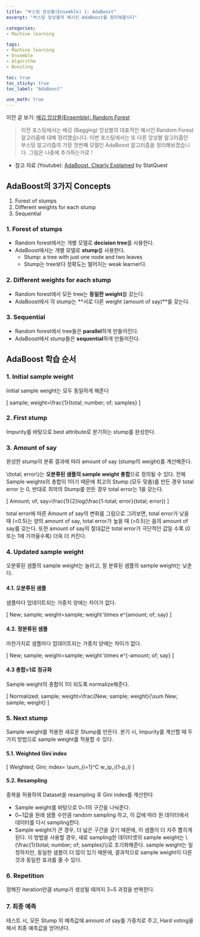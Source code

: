 ```yaml
---
title: "부스팅 앙상블(Ensemble) 1: AdaBoost"
excerpt: "부스팅 앙상블의 예시인 AdaBoost를 정리해봅시다"

categories:
- Machine learning

tags:
- Machine learning
- Ensemble
- Algorithm
- Boosting

toc: true
toc_sticky: true
toc_label: "AdaBoost"

use_math: true
---
```


이전 글 보기: [배깅 앙상블(Ensemble): Random Forest](https://tyami.github.io/machine%20learning/ensemble-2-bagging-example-random-forest/)

> 이전 포스팅에서는 배깅 (Bagging) 앙상블의 대표적인 예시인 Random Forest 알고리즘에 대해 정리했습니다.
> 이번 포스팅에서는 또 다른 앙상블 알고리즘인 부스팅 알고리즘의 가장 첫번째 모델인 AdaBoost 알고리즘을 정리해보겠습니다. 그림은 나중에 추가하는거로 !

- 참고 자료 (Youtube): [AdaBoost, Clearly Explained](https://www.youtube.com/watch?v=LsK-xG1cLYA) by StatQuest

## AdaBoost의 3가지 Concepts
1. Forest of stumps
2. Different weights for each stump 
3. Sequential

### 1. Forest of stumps
- Random forest에서는 개별 모델로 **decision tree**를 사용한다.
- AdaBoost에서는 개별 모델로 **stump**를 사용한다.
  - Stump: a tree with just one node and two leaves
  - Stump는 tree보다 정확도는 떨어지는 weak learner다.

### 2. Different weights for each stump 
- Random forest에서 모든 tree는 **동일한 weight**를 갖는다.
- AdaBoost에서 각 stump는 **서로 다른 weight (amount of say)**를 갖는다.

### 3. Sequential
- Random forest에서 tree들은 **parallel**하게 만들어진다.
- AdaBoost에서 stump들은 **sequential**하게 만들어진다.

## AdaBoost 학습 순서
### 1. Initial sample weight
Initial sample weight는 모두 동일하게 해준다

\[ 
sample\; weight=\frac{1}{total\; number\; of\; samples}
\]

### 2. First stump
Impurity를 바탕으로 best attribute로 분기하는 stump를 완성한다.

### 3. Amount of say
완성한 stump의 분류 결과에 따라 amount of say (stump의 weight)를 계산해준다.

\\(total\; error\\)는 **오분류된 샘플의 sample weight 총합**으로 정의될 수 있다. 전체 Sample weights의 총합이 1이기 때문에 최고의 Stump (모두 맞춤)를 만든 경우 total error 는 0, 반대로 최악의 Stump를 만든 경우 total error는 1을 갖는다.

\[
Amount\; of\; say=\frac{1}{2}log(\frac{1-total\; error}{total\; error})
\]

total error에 따른 Amount of say의 변화를 그림으로 그려보면, total error가 낮을 때 (<0.5)는 양의 amount of say, total error가 높을 때 (>0.5)는 음의 amount of say를 갖는다. 또한 amount of say의 절대값은 total error가 극단적인 값일 수록 (0 또는 1에 가까울수록) 더욱 더 커진다.

### 4. Updated sample weight
오분류된 샘플의 sample weight는 늘리고, 잘 분류된 샘플의 sample weight는 낮춘다.  

#### 4.1. 오분류된 샘플
샘플마다 업데이트되는 가중치 양에는 차이가 없다.

\[
New\; sample\; weight=sample\; weight \times e^{amount\; of\; say}
\]

#### 4.2. 정분류된 샘플
마찬가지로 샘플마다 업데이트되는 가중치 양에는 차이가 없다.

\[
New\; sample\; weight=sample\; weight \times e^{-amount\; of\; say}
\]

#### 4.3 총합=1로 정규화
Sample weight의 총합이 1이 되도록 normalize해준다.

\[
Normalized\; sample\; weight=\frac{New\; sample\; weight}{\sum New\; sample\; weight}
\]

### 5. Next stump
Sample weight를 적용한 새로운 Stump를 만든다. 분기 시, Impurity를 계산할 때 두 가지 방법으로 sample weight를 적용할 수 있다.

#### 5.1. Weighted Gini index

\[
Weighted\; Gini\; index= \sum_{i=1}^C w_ip_i(1-p_i)
\]

#### 5.2. Resampling
중복을 허용하여 Dataset을 resampling 후 Gini index를 계산한다
- Sample weight를 바탕으로 0~1의 구간을 나눠준다. 
- 0~1값을 원래 샘플 수만큼 random sampling 하고, 이 값에 따라 원 데이터에서 데이터를 다시 sampling한다. 
- Sample weight가 큰 경우, 더 넓은 구간을 갖기 때문에, 이 샘플이 더 자주 뽑히게 된다.
이 방법을 사용할 경우, 새로 sampling한 데이터셋의 sample weight는 \\(\frac{1}{total\; number\; of\; samples}\\)로 초기화해준다. sample weight는 일정하지만, 동일한 샘플이 더 많이 있기 때문에, 결과적으로 sample weight이 다른 것과 동일한 효과를 줄 수 있다.

### 6. Repetition
정해진 iteration만큼 stump가 생성될 때까지 3~5 과정을 반복한다.

### 7. 최종 예측
테스트 시, 모든 Stump 의 예측값에 amount of say를 가중치로 주고, Hard voting을 해서 최종 예측값을 얻어낸다.